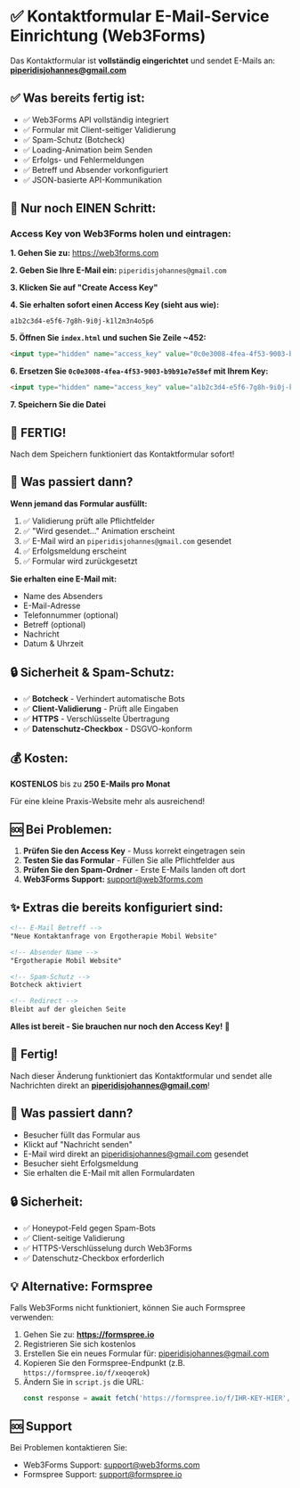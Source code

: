 # ✅ Kontaktformular E-Mail-Service Einrichtung (Web3Forms)

Das Kontaktformular ist **vollständig eingerichtet** und sendet E-Mails an: **piperidisjohannes@gmail.com**

## ✅ Was bereits fertig ist:

- ✅ Web3Forms API vollständig integriert
- ✅ Formular mit Client-seitiger Validierung
- ✅ Spam-Schutz (Botcheck)
- ✅ Loading-Animation beim Senden
- ✅ Erfolgs- und Fehlermeldungen
- ✅ Betreff und Absender vorkonfiguriert
- ✅ JSON-basierte API-Kommunikation

## 🔧 Nur noch EINEN Schritt:

### Access Key von Web3Forms holen und eintragen:

**1. Gehen Sie zu:** https://web3forms.com

**2. Geben Sie Ihre E-Mail ein:** `piperidisjohannes@gmail.com`

**3. Klicken Sie auf "Create Access Key"**

**4. Sie erhalten sofort einen Access Key (sieht aus wie):**
```
a1b2c3d4-e5f6-7g8h-9i0j-k1l2m3n4o5p6
```

**5. Öffnen Sie `index.html` und suchen Sie Zeile ~452:**
```html
<input type="hidden" name="access_key" value="0c0e3008-4fea-4f53-9003-b9b91e7e58ef">
```

**6. Ersetzen Sie `0c0e3008-4fea-4f53-9003-b9b91e7e58ef` mit Ihrem Key:**
```html
<input type="hidden" name="access_key" value="a1b2c3d4-e5f6-7g8h-9i0j-k1l2m3n4o5p6">
```

**7. Speichern Sie die Datei**

## 🎉 FERTIG!

Nach dem Speichern funktioniert das Kontaktformular sofort!

## 📧 Was passiert dann?

**Wenn jemand das Formular ausfüllt:**
1. ✅ Validierung prüft alle Pflichtfelder
2. ✅ "Wird gesendet..." Animation erscheint
3. ✅ E-Mail wird an `piperidisjohannes@gmail.com` gesendet
4. ✅ Erfolgsmeldung erscheint
5. ✅ Formular wird zurückgesetzt

**Sie erhalten eine E-Mail mit:**
- Name des Absenders
- E-Mail-Adresse  
- Telefonnummer (optional)
- Betreff (optional)
- Nachricht
- Datum & Uhrzeit

## 🔒 Sicherheit & Spam-Schutz:

- ✅ **Botcheck** - Verhindert automatische Bots
- ✅ **Client-Validierung** - Prüft alle Eingaben
- ✅ **HTTPS** - Verschlüsselte Übertragung
- ✅ **Datenschutz-Checkbox** - DSGVO-konform

## 💰 Kosten:

**KOSTENLOS** bis zu **250 E-Mails pro Monat**

Für eine kleine Praxis-Website mehr als ausreichend!

## 🆘 Bei Problemen:

1. **Prüfen Sie den Access Key** - Muss korrekt eingetragen sein
2. **Testen Sie das Formular** - Füllen Sie alle Pflichtfelder aus
3. **Prüfen Sie den Spam-Ordner** - Erste E-Mails landen oft dort
4. **Web3Forms Support:** support@web3forms.com

## ✨ Extras die bereits konfiguriert sind:

```html
<!-- E-Mail Betreff -->
"Neue Kontaktanfrage von Ergotherapie Mobil Website"

<!-- Absender Name -->
"Ergotherapie Mobil Website"

<!-- Spam-Schutz -->
Botcheck aktiviert

<!-- Redirect -->
Bleibt auf der gleichen Seite
```

**Alles ist bereit - Sie brauchen nur noch den Access Key!** 🚀

## 🎉 Fertig!

Nach dieser Änderung funktioniert das Kontaktformular und sendet alle Nachrichten direkt an **piperidisjohannes@gmail.com**!

## 📧 Was passiert dann?

- Besucher füllt das Formular aus
- Klickt auf "Nachricht senden"
- E-Mail wird direkt an piperidisjohannes@gmail.com gesendet
- Besucher sieht Erfolgsmeldung
- Sie erhalten die E-Mail mit allen Formulardaten

## 🔒 Sicherheit:

- ✅ Honeypot-Feld gegen Spam-Bots
- ✅ Client-seitige Validierung
- ✅ HTTPS-Verschlüsselung durch Web3Forms
- ✅ Datenschutz-Checkbox erforderlich

## 💡 Alternative: Formspree

Falls Web3Forms nicht funktioniert, können Sie auch Formspree verwenden:

1. Gehen Sie zu: **https://formspree.io**
2. Registrieren Sie sich kostenlos
3. Erstellen Sie ein neues Formular für: piperidisjohannes@gmail.com
4. Kopieren Sie den Formspree-Endpunkt (z.B. `https://formspree.io/f/xeoqerok`)
5. Ändern Sie in `script.js` die URL:
   ```javascript
   const response = await fetch('https://formspree.io/f/IHR-KEY-HIER', {
   ```

## 🆘 Support

Bei Problemen kontaktieren Sie:
- Web3Forms Support: support@web3forms.com
- Formspree Support: support@formspree.io
